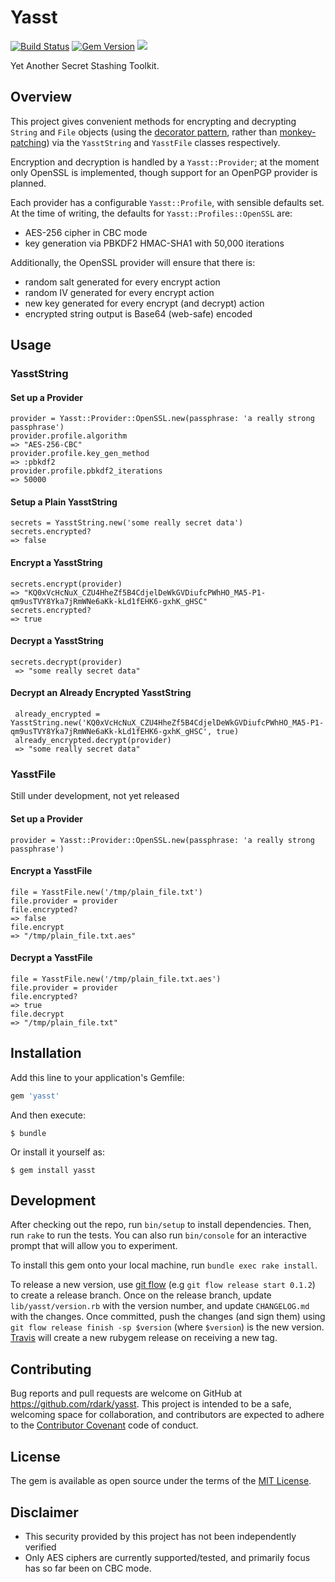 # Yasst

[![Build Status](https://travis-ci.org/rdark/yasst.svg?branch=master)](https://travis-ci.org/rdark/yasst)
[![Gem Version](https://badge.fury.io/rb/yasst.svg)](https://badge.fury.io/rb/yasst)
![](http://ruby-gem-downloads-badge.herokuapp.com/yasst?type=total)

Yet Another Secret Stashing Toolkit.

## Overview

This project gives convenient methods for encrypting and decrypting `String`
and `File` objects (using the [decorator pattern][decorator_pattern], rather
than [monkey-patching][monkey_patching]) via the `YasstString` and `YasstFile`
classes respectively.

Encryption and decryption is handled by a `Yasst::Provider`; at the moment only
OpenSSL is implemented, though support for an OpenPGP provider is planned.

Each provider has a configurable `Yasst::Profile`, with sensible defaults set.
At the time of writing, the defaults for `Yasst::Profiles::OpenSSL` are:

* AES-256 cipher in CBC mode
* key generation via PBKDF2 HMAC-SHA1 with 50,000 iterations

Additionally, the OpenSSL provider will ensure that there is:

* random salt generated for every encrypt action
* random IV generated for every encrypt action
* new key generated for every encrypt (and decrypt) action
* encrypted string output is Base64 (web-safe) encoded

[decorator_pattern]: https://github.com/nslocum/design-patterns-in-ruby#decorator
[monkey_patching]: http://demonastery.org/2012/11/monkey-patching-in-ruby/

## Usage

### YasstString

#### Set up a Provider

    provider = Yasst::Provider::OpenSSL.new(passphrase: 'a really strong passphrase')
    provider.profile.algorithm
    => "AES-256-CBC"
    provider.profile.key_gen_method
    => :pbkdf2
    provider.profile.pbkdf2_iterations
    => 50000

#### Setup a Plain YasstString

    secrets = YasstString.new('some really secret data')
    secrets.encrypted?
    => false

#### Encrypt a YasstString

    secrets.encrypt(provider)
    => "KQ0xVcHcNuX_CZU4HheZf5B4CdjelDeWkGVDiufcPWhHO_MA5-P1-qm9usTVY8Yka7jRmWNe6aKk-kLd1fEHK6-gxhK_gHSC"
    secrets.encrypted?
    => true

#### Decrypt a YasstString

    secrets.decrypt(provider)
     => "some really secret data"

#### Decrypt an Already Encrypted YasstString

     already_encrypted = YasstString.new('KQ0xVcHcNuX_CZU4HheZf5B4CdjelDeWkGVDiufcPWhHO_MA5-P1-qm9usTVY8Yka7jRmWNe6aKk-kLd1fEHK6-gxhK_gHSC', true)
     already_encrypted.decrypt(provider)
     => "some really secret data" 

### YasstFile

Still under development, not yet released

#### Set up a Provider

    provider = Yasst::Provider::OpenSSL.new(passphrase: 'a really strong passphrase')
    
#### Encrypt a YasstFile

    file = YasstFile.new('/tmp/plain_file.txt')
    file.provider = provider
    file.encrypted?
    => false
    file.encrypt
    => "/tmp/plain_file.txt.aes"

#### Decrypt a YasstFile

    file = YasstFile.new('/tmp/plain_file.txt.aes')
    file.provider = provider
    file.encrypted?
    => true
    file.decrypt
    => "/tmp/plain_file.txt"

## Installation

Add this line to your application's Gemfile:

```ruby
gem 'yasst'
```

And then execute:

    $ bundle

Or install it yourself as:

    $ gem install yasst

## Development

After checking out the repo, run `bin/setup` to install dependencies. Then, run
`rake` to run the tests. You can also run `bin/console` for an interactive
prompt that will allow you to experiment.

To install this gem onto your local machine, run `bundle exec rake install`.

To release a new version, use [git flow][git_flow] (e.g `git flow release start
0.1.2`) to create a release branch.  Once on the release branch, update
`lib/yasst/version.rb` with the version number, and update `CHANGELOG.md` with
the changes. Once committed, push the changes (and sign them) using `git flow
release finish -sp $version` (where `$version`) is the new version.
[Travis][travis_yasst] will create a new rubygem release on receiving a new
tag.

[travis_yasst]: https://travis-ci.org/rdark/yasst
[git_flow]: http://nvie.com/posts/a-successful-git-branching-model/

## Contributing

Bug reports and pull requests are welcome on GitHub at https://github.com/rdark/yasst. This project is intended to be a safe, welcoming space for collaboration, and contributors are expected to adhere to the [Contributor Covenant](contributor-covenant.org) code of conduct.


## License

The gem is available as open source under the terms of the [MIT License](http://opensource.org/licenses/MIT).

## Disclaimer

* This security provided by this project has not been independently verified
* Only AES ciphers are currently supported/tested, and primarily focus has so
  far been on CBC mode.


